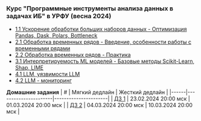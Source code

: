 ### Курс "Программные инструменты анализа данных в задачах ИБ" в УРФУ (весна 2024)
- [1.1 Ускорение обработки больших наборов данных - Оптимизация Pandas, Dask, Polars, Bottleneck](Lecture%201%20-%20Ускорение%20обработки%20больших%20наборов%20данных)
- [2.1 Обработка временных рядов - Введение, особенности работы с временными рядами](Lecture%202%20-%20Обработка%20временных%20рядов)
- [2.2 Обработка временных рядов - Практика](Lecture%203%20-%20Практика%2C%20обработка%20временных%20рядов)
- [3.1 Интерпретируемость ML моделей - Базовые методы Scikit-Learn, Shap, LIME](Lecture%204%20-%20Интерпретируемость)
- [4.1 LLM, уязвимости LLM](Lecture%205%20-%20LLM)
- [4.2 LLM - мониторинг](Lecture%206%20-%20LLM%20monitoring)

**Домашние задания**
| #    | Мягкий дедлайн       | Жесткий дедлайн      |
|------|----------------------|----------------------|
| [ДЗ 1](HW/hw_1.md) | 23.02.2024 20:00 мск | 01.03.2024 20:00 мск |
| [ДЗ 2](HW/hw_2.md) | 04.03.2024 20:00 мск | 10.03.2024 20:00 мск |
